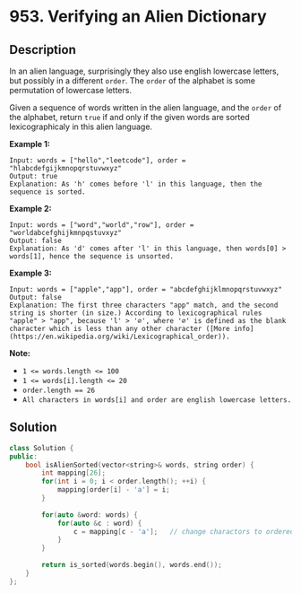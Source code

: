 # 953. Verifying an Alien Dictionary

## Description

In an alien language, surprisingly they also use english lowercase letters, but possibly in a different `order`. The `order` of the alphabet is some permutation of lowercase letters.

Given a sequence of words written in the alien language, and the `order` of the alphabet, return `true` if and only if the given words are sorted lexicographicaly in this alien language.

**Example 1:**

```
Input: words = ["hello","leetcode"], order = "hlabcdefgijkmnopqrstuvwxyz"
Output: true
Explanation: As 'h' comes before 'l' in this language, then the sequence is sorted.
```

**Example 2:**

```
Input: words = ["word","world","row"], order = "worldabcefghijkmnpqstuvxyz"
Output: false
Explanation: As 'd' comes after 'l' in this language, then words[0] > words[1], hence the sequence is unsorted.
```

**Example 3:**

```
Input: words = ["apple","app"], order = "abcdefghijklmnopqrstuvwxyz"
Output: false
Explanation: The first three characters "app" match, and the second string is shorter (in size.) According to lexicographical rules "apple" > "app", because 'l' > '∅', where '∅' is defined as the blank character which is less than any other character ([More info](https://en.wikipedia.org/wiki/Lexicographical_order)).
```

**Note:**

- `1 <= words.length <= 100`
- `1 <= words[i].length <= 20`
- `order.length == 26`
- `All characters in words[i] and order are english lowercase letters.`

## Solution

```cpp
class Solution {
public:
    bool isAlienSorted(vector<string>& words, string order) {
        int mapping[26];
        for(int i = 0; i < order.length(); ++i) {
            mapping[order[i] - 'a'] = i;
        }
        
        for(auto &word: words) {
            for(auto &c : word) {
                c = mapping[c - 'a'];   // change charactors to ordered numbers
            }
        }
        
        return is_sorted(words.begin(), words.end());
    }
};
```